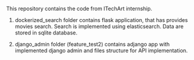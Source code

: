 This repository contains the code from ITechArt internship.

1. dockerized_search folder contains flask application, that has provides movies search. 
Search is implemented using elasticsearch. Data are stored in sqlite database.
   
2. django_admin folder (feature_test2) contains adjango app with implemented django admin and files structure for API implementation.
